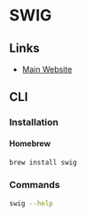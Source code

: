 # SWIG

## Links

- [Main Website](http://swig.org)

## CLI

### Installation

#### Homebrew

```sh
brew install swig
```

### Commands

```sh
swig --help
```
